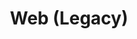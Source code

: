 ---
layout: redirect.njk
hideInSitemap: true
tags: level2
key: legacy_de
title: Web (Legacy)
redirect: /de/design-system/legacy/overview/
parent: designsystem_de
order: 7
eleventyExcludeFromCollections: true
---